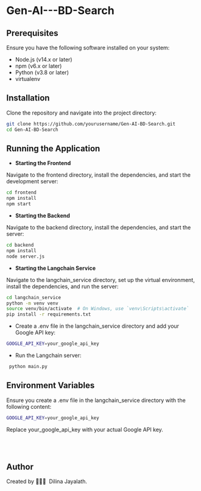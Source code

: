 # Gen-AI---BD-Search

## Prerequisites

Ensure you have the following software installed on your system:

- Node.js (v14.x or later)
- npm (v6.x or later)
- Python (v3.8 or later)
- virtualenv


## Installation

Clone the repository and navigate into the project directory:

```bash
git clone https://github.com/yourusername/Gen-AI-BD-Search.git
cd Gen-AI-BD-Search
```

## Running the Application

- **Starting the Frontend**
  
 Navigate to the frontend directory, install the dependencies, and start the development server:

 ```bash
cd frontend
npm install
npm start

```

- **Starting the Backend**
  
Navigate to the backend directory, install the dependencies, and start the server:

 ```bash
cd backend
npm install
node server.js

```

	

- **Starting the Langchain Service**
  
Navigate to the langchain_service directory, set up the virtual environment, install the dependencies, and run the server:


```bash
cd langchain_service
python -m venv venv
source venv/bin/activate  # On Windows, use `venv\Scripts\activate`
pip install -r requirements.txt

```


- Create a .env file in the langchain_service directory and add your Google API key:
 
```bash
GOOGLE_API_KEY=your_google_api_key
```

- Run the Langchain server:

```bash
 python main.py
```

## Environment Variables
Ensure you create a .env file in the langchain_service directory with the following content:

```bash
GOOGLE_API_KEY=your_google_api_key
```

Replace your_google_api_key with your actual Google API key.


<br/><br/>
## Author

Created by 👨🏻‍💻 &nbsp;Dilina Jayalath.
